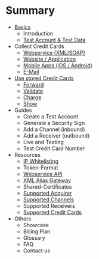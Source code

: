# Summary

* [Basics](README.md)
   * Introduction
   * [Test Account & Test Data](live_mode-test.md)
* Collect Credit Cards
   * [Webservice (XML/SOAP)](webservice.md)
   * [Website / Application](website-application.md)
   * [Mobile Apps (iOS / Android)](mobile-app.md)
   * [E-Mail](e-mail.md)
* [Use stored Credit Cards](utilize.md)
   * [Forward](forward.md)
   * [Validate](validate.md)
   * [Charge](charge.md)
   * [Show](show.md)
* Guides
   * Create a Test Account
   * Generate a Security Sign
   * Add a Channel (inbound)
   * Add a Receiver (outbound)
   * Live and Testing
   * Test Credit Card Number
* Resources
   * [IP Whitelisting](ip_whitelisting.md)
   * Token-Format
   * [Webservice API](webservice_api.md)
   * [XML Alias Gateway](xml_alias_gateway.md)
   * Shared-Certificates
   * [Supported Acquirer](supported_acquirer.md)
   * [Supported Channels](supported_channels.md)
   * Supported Receivers
   * [Supported Credit Cards](supported_credit_cards.md)
* Others
   * Showcase
   * Billing Plan
   * Glossary
   * FAQ
   * Contact us


